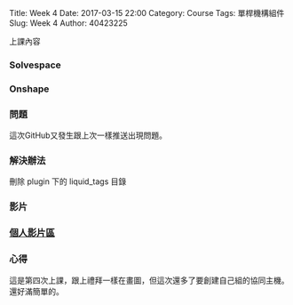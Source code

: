 Title: Week 4
Date: 2017-03-15 22:00
Category: Course
Tags: 單桿機構組件
Slug: Week 4
Author: 40423225


上課內容

<!-- PELICAN_END_SUMMARY -->


<h3>Solvespace</h3>




<h3>Onshape</h3>




<h3>問題</h3>
<p>這次GitHub又發生跟上次一樣推送出現問題。<p>



<h3>解決辦法</h3>
<p>刪除 plugin 下的 liquid_tags 目錄<p>




<h3>影片</h3>




<h3><a href="https://vimeo.com/user60053503">個人影片區</a></h3>




<h3>心得</h3>
<p>這是第四次上課，跟上禮拜一樣在畫圖，但這次還多了要創建自己組的協同主機。還好滿簡單的。<p>